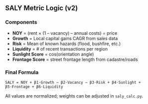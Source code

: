
## SALY Metric Logic (v2)

### Components
- **NOY** = (rent × (1 – vacancy) – annual costs) ÷ price
- **Growth** = Local capital gains CAGR from sales data
- **Risk** = Mean of known hazards (flood, bushfire, etc.)
- **Liquidity** = # of recent transactions per region
- **Sunlight Score** = cos(orientation angle)
- **Frontage Score** = street frontage length from cadastre/roads

### Final Formula
```
SALY = NOY + β1·Growth – β2·Vacancy – β3·Risk + β4·Sunlight + β5·Frontage + β6·Liquidity
```
All values are normalized; weights can be adjusted in `saly_calc.py`.
